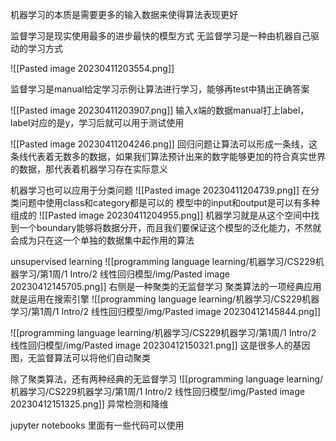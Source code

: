 机器学习的本质是需要更多的输入数据来使得算法表现更好

监督学习是现实使用最多的进步最快的模型方式
无监督学习是一种由机器自己驱动的学习方式

![[Pasted image 20230411203554.png]]

监督学习是manual给定学习示例让算法进行学习，能够再test中猜出正确答案

![[Pasted image 20230411203907.png]]
输入x端的数据manual打上label，label对应的是y，学习后就可以用于测试使用

![[Pasted image 20230411204246.png]]
回归问题让算法可以形成一条线，这条线代表着无数多的数据，如果我们算法预计出来的数字能够更加的符合真实世界的数据，那代表着机器学习存在实际意义

机器学习也可以应用于分类问题
![[Pasted image 20230411204739.png]]
在分类问题中使用class和category都是可以的
模型中的input和output是可以有多种组成的
![[Pasted image 20230411204955.png]]
机器学习就是从这个空间中找到一个boundary能够将数据分开，而且我们要保证这个模型的泛化能力，不然就会成为只在这一个单独的数据集中起作用的算法

unsupervised learning
![[programming language learning/机器学习/CS229机器学习/第1周/1 Intro/2 线性回归模型/img/Pasted image 20230412145705.png]]
右侧是一种聚类的无监督学习
聚类算法的一项经典应用就是运用在搜索引擎
![[programming language learning/机器学习/CS229机器学习/第1周/1 Intro/2 线性回归模型/img/Pasted image 20230412145844.png]]

![[programming language learning/机器学习/CS229机器学习/第1周/1 Intro/2 线性回归模型/img/Pasted image 20230412150321.png]]
这是很多人的基因图，无监督算法可以将他们自动聚类

除了聚类算法，还有两种经典的无监督学习
![[programming language learning/机器学习/CS229机器学习/第1周/1 Intro/2 线性回归模型/img/Pasted image 20230412151325.png]]
异常检测和降维

jupyter notebooks
里面有一些代码可以使用